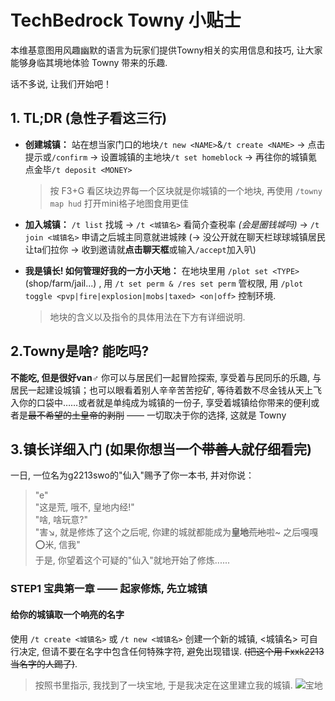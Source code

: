 # TechBedrock Towny 小贴士

本维基意图用风趣幽默的语言为玩家们提供Towny相关的实用信息和技巧, 让大家能够身临其境地体验 Towny 带来的乐趣.

话不多说, 让我们开始吧！

## 1. TL;DR \(急性子看这三行\)

- **创建城镇：** 站在想当家门口的地块`/t new <NAME>`&`/t create <NAME>` →  点击提示或`/confirm` → 设置城镇的主地块`/t set homeblock` →  再往你的城镇氪点金毕`/t deposit <MONEY>`

    > 按 F3+G 看区块边界每一个区块就是你城镇的一个地块, 再使用 `/towny map hud` 打开mini格子地图食用更佳

- **加入城镇：** `/t list` 找城 → `/t <城镇名>` 看简介查税率 *\(会是圈钱城吗\)*  →  `/t join <城镇名>` 申请之后城主同意就进城辣 \(→ 没公开就在聊天栏球球城镇居民让ta们拉你 → 收到邀请就**点击聊天框**或输入`/accept`加入叭\)

- **我是镇长! 如何管理好我的一方小天地：** 在地块里用 `/plot set <TYPE>` \(shop/farm/jail...\) , 用 `/t set perm & /res set perm` 管权限, 用 `/plot toggle <pvp|fire|explosion|mobs|taxed> <on|off>` 控制环境.

    > 地块的含义以及指令的具体用法在下方有详细说明.

## 2.Towny是啥? 能吃吗?

**不能吃, 但是很好van♂**
你可以与居民们一起冒险探索, 享受着与民同乐的乐趣, 与居民一起建设城镇；也可以眼看着别人辛辛苦苦挖矿, 等待着数不尽金钱从天上飞入你的口袋中……或者就是单纯成为城镇的一份子, 享受着城镇给你带来的便利或者是~~最不希望的土皇帝的剥削~~ —— 一切取决于你的选择, 这就是 Towny

## 3.镇长详细入门 \(如果你想当一个~~带善人~~就仔细看完\)

一日, 一位名为g2213swo的"仙入"赐予了你一本书, 并对你说：
> "e"  
> "这是荒, 哦不, 皇地内经!"  
> "啥, 啥玩意?"  
> "害↘, 就是修炼了这个之后呢, 你建的城就都能成为**皇地**~~荒地~~啦~ 之后嘎嘎⭕米, 信我"  
于是, 你望着这个可疑的"仙入"就地开始了修炼......

### STEP1 宝典第一章 —— 起家修炼, 先立城镇

#### 给你的城镇取一个响亮的名字

使用 `/t create <城镇名>` 或 `/t new <城镇名>` 创建一个新的城镇, <城镇名> 可自行决定, 但请不要在名字中包含任何特殊字符, 避免出现错误. ~~(把这个用 Fxxk2213 当名字的人踢了)~~.

> 按照书里指示, 我找到了一块宝地, 于是我决定在这里建立我的城镇.
![宝地](images/great_land.png)
